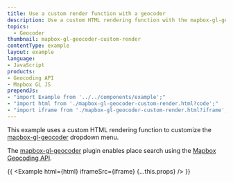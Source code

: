```yaml
---
title: Use a custom render function with a geocoder
description: Use a custom HTML rendering function with the mapbox-gl-geocoder control to customize the dropdown menu.
topics:
  - Geocoder
thumbnail: mapbox-gl-geocoder-custom-render
contentType: example
layout: example
language:
- JavaScript
products:
- Geocoding API
- Mapbox GL JS
prependJs:
- "import Example from '../../components/example';"
- "import html from './mapbox-gl-geocoder-custom-render.html?code';"
- "import iframe from './mapbox-gl-geocoder-custom-render.html?iframe';"
---
```


This example uses a custom HTML rendering function to customize the [mapbox-gl-geocoder](https://github.com/mapbox/mapbox-gl-geocoder) dropdown menu.

The [mapbox-gl-geocoder](https://github.com/mapbox/mapbox-gl-geocoder) plugin enables place search using the [Mapbox Geocoding API](https://docs.mapbox.com/api/search/geocoding/).

{{ <Example html={html} iframeSrc={iframe} {...this.props} /> }}
